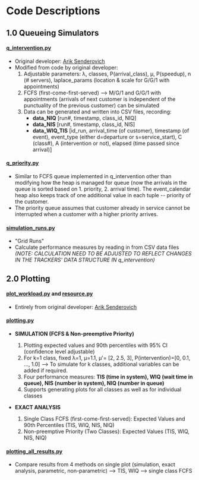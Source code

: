 # Code Descriptions


## 1.0 Queueing Simulators

#### [q_intervention.py](https://github.com/lisijia6/Data-Driven_System_Simulation_in_NYGH_ED/blob/main/4_synthetic_data_simulators/0%20Simulators/q_intervention.py)
* Original developer: [Arik Senderovich](https://github.com/ArikSenderovich1983/simulation_tmle/tree/master)
* Modified from code by original developer:
    1. Adjustable parameters: λ, classes, P(arrival_class), μ, P(speedup), n (# servers), laplace_params (location & scale for G/G/1 with appointments) 
    2. FCFS (first-come-first-served) --> M/G/1 and G/G/1 with appointments (arrivals of next customer is independent of the punctuality of the previous customer) can be simulated
    3. Data can be generated and written into CSV files, recording: 
          * **data_NIQ** [run#, timestamp, class_id, NIQ]
          * **data_NIS** [run#, timestamp, class_id, NIS]
          * **data_WIQ_TIS** [id_run, arrival_time (of customer), timestamp (of event), event_type (either d=departure or s=service_start), C (class#), A (intervention or not), elapsed (time passed since arrival)]


#### [q_priority.py](https://github.com/lisijia6/Data-Driven_System_Simulation_in_NYGH_ED/blob/main/4_synthetic_data_simulators/0%20Simulators/q_priority.py)
* Similar to FCFS queue implemented in q_intervention other than modifying how the heap is managed for queue (now the arrivals in the queue is sorted based on 1. priority, 2. arrival time). The event_calendar heap also keeps track of one additional value in each tuple -- priority of the customer.
* The priority queue assumes that customer already in service cannot be interrupted when a customer with a higher priority arrives. 


#### [simulation_runs.py](https://github.com/lisijia6/Data-Driven_System_Simulation_in_NYGH_ED/blob/main/4_synthetic_data_simulators/0%20Simulators/simulation_runs.py)
* "Grid Runs"
* Calculate performance measures by reading in from CSV data files _(NOTE: CALCULATION NEED TO BE ADJUSTED TO REFLECT CHANGES IN THE TRACKERS' DATA STRUCTURE IN q_intervention)_



## 2.0 Plotting
#### [plot_workload.py](https://github.com/lisijia6/Data-Driven_System_Simulation_in_NYGH_ED/blob/main/4_synthetic_data_simulators/0%20Simulators/plot_workload.py) and [resource.py](https://github.com/lisijia6/Data-Driven_System_Simulation_in_NYGH_ED/blob/main/4_synthetic_data_simulators/0%20Simulators/resource.py)
* Entirely from original developer: [Arik Senderovich](https://github.com/ArikSenderovich1983/simulation_tmle/tree/master)

#### [plotting.py](https://github.com/lisijia6/Data-Driven_System_Simulation_in_NYGH_ED/blob/main/4_synthetic_data_simulators/0%20Simulators/plotting.py)
* **SIMULATION (FCFS & Non-preemptive Priority)**
    1. Plotting expected values and 90th percentiles with 95% CI (confidence level adjustable)
    2. For k=1 class, fixed λ=1, μ=1.1, μ'= [2, 2.5, 3], P(intervention)=[0, 0.1, ..., 1.0] --> To simulate for k classes, additional variables can be added if required.
    3. Four performance measures: **TIS (time in system), WIQ (wait time in queue), NIS (number in system), NIQ (number in queue)**
    4. Supports generating plots for all classes as well as for individual classes

* **EXACT ANALYSIS**
    1. Single Class FCFS (first-come-first-served): Expected Values and 90th Percentiles (TIS, WIQ, NIS, NIQ)
    2. Non-preemptive Priority (Two Classes): Expected Values (TIS, WIQ, NIS, NIQ)

#### [plotting_all_results.py](https://github.com/lisijia6/Data-Driven_System_Simulation_in_NYGH_ED/blob/main/4_synthetic_data_simulators/0%20Simulators/plotting_all_results.py)
* Compare results from 4 methods on single plot (simulation, exact analysis, parametric, non-parametric) --> TIS, WIQ --> single class FCFS



